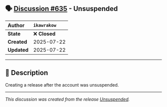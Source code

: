 ## 🗣️ [Discussion #635](https://github.com/ikawrakow/ik_llama.cpp/discussions/635) - Unsuspended

| **Author** | `ikawrakow` |
| :--- | :--- |
| **State** | ❌ **Closed** |
| **Created** | 2025-07-22 |
| **Updated** | 2025-07-22 |

---

## 📄 Description

Creating a release after the account was unsuspended.

<hr /><em>This discussion was created from the release <a href='https://github.com/ikawrakow/ik_llama.cpp/releases/tag/'>Unsuspended</a>.</em>